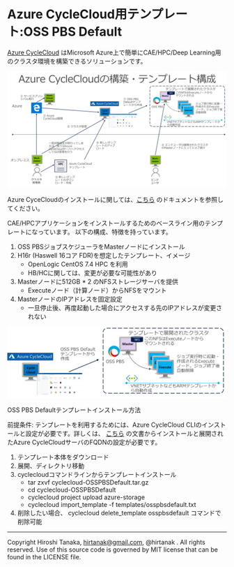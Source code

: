 # Azure CycleCloud用テンプレート:OSS PBS Default

[Azure CycleCloud](https://docs.microsoft.com/en-us/azure/cyclecloud/) はMicrosoft Azure上で簡単にCAE/HPC/Deep Learning用のクラスタ環境を構築できるソリューションです。

![Azure CycleCloudの構築・テンプレート構成](https://raw.githubusercontent.com/hirtanak/osspbsdefault/master/AzureCycleCloud-OSSPBSDefault.png "Azure CycleCloudの構築・テンプレート構成")

Azure CyceCloudのインストールに関しては、[こちら](https://docs.microsoft.com/en-us/azure/cyclecloud/quickstart-install-cyclecloud) のドキュメントを参照してください。

CAE/HPCアプリケーションをインストールするためのベースライン用のテンプレートになっています。
以下の構成、特徴を持っています。

1. OSS PBSジョブスケジューラをMasterノードにインストール
2. H16r (Haswell 16コア FDR)を想定したテンプレート、イメージ
	 - OpenLogic CentOS 7.4 HPC を利用 
	 - HB/HCに関しては、変更が必要な可能性があり
3. Masterノードに512GB * 2 のNFSストレージサーバを提供
	 - Executeノード（計算ノード）からNFSをマウント
4. MasterノードのIPアドレスを固定設定
	 - 一旦停止後、再度起動した場合にアクセスする先のIPアドレスが変更されない

![OSS PBS Default テンプレート構成](https://raw.githubusercontent.com/hirtanak/osspbsdefault/master/OSSPBSDefaultDiagram.png "OSS PBS Default テンプレート構成")

OSS PBS Defaultテンプレートインストール方法

前提条件: テンプレートを利用するためには、Azure CycleCloud CLIのインストールと設定が必要です。詳しくは、 [こちら](https://docs.microsoft.com/en-us/azure/cyclecloud/install-cyclecloud-cli) の文書からインストールと展開されたAzure CycleCloudサーバのFQDNの設定が必要です。

1. テンプレート本体をダウンロード
2. 展開、ディレクトリ移動
3. cyclecloudコマンドラインからテンプレートインストール 
   - tar zxvf cyclecloud-OSSPBSDefault.tar.gz
   - cd cyclecloud-OSSPBSDefault
   - cyclecloud project upload azure-storage
   - cyclecloud import_template -f templates/osspbsdefault.txt
4. 削除したい場合、 cyclecloud delete_template osspbsdefault コマンドで削除可能

***
Copyright Hiroshi Tanaka, hirtanak@gmail.com, @hirtanak . All rights reserved.
Use of this source code is governed by MIT license that can be found in the LICENSE file.
